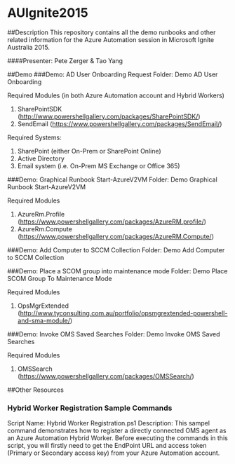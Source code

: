 # AUIgnite2015

##Description
This repository contains all the demo runbooks and other related information for the Azure Automation session in Microsoft Ignite Australia 2015.

####Presenter: Pete Zerger & Tao Yang

##Demo
###Demo: AD User Onboarding Request
Folder: Demo AD User Onboarding

Required Modules (in both Azure Automation account and Hybrid Workers)
1. SharePointSDK (http://www.powershellgallery.com/packages/SharePointSDK/)
2. SendEmail (https://www.powershellgallery.com/packages/SendEmail/)

Required Systems:

01. SharePoint (either On-Prem or SharePoint Online)
02. Active Directory
03. Email system (i.e. On-Prem MS Exchange or Office 365)

###Demo: Graphical Runbook Start-AzureV2VM
Folder: Demo Graphical Runbook Start-AzureV2VM

Required Modules
1. AzureRm.Profile (https://www.powershellgallery.com/packages/AzureRM.profile/)
2. AzureRm.Compute (https://www.powershellgallery.com/packages/AzureRM.Compute/)

###Demo: Add Computer to SCCM Collection
Folder: Demo Add Computer to SCCM Collection

###Demo: Place a SCOM group into maintenance mode
Folder: Demo Place SCOM Group To Maintenance Mode

Required Modules
1. OpsMgrExtended (http://www.tyconsulting.com.au/portfolio/opsmgrextended-powershell-and-sma-module/)

###Demo: Invoke OMS Saved Searches
Folder: Demo Invoke OMS Saved Searches

Required Modules
1. OMSSearch (https://www.powershellgallery.com/packages/OMSSearch/)

##Other Resources
### Hybrid Worker Registration Sample Commands
Script Name: Hybrid Worker Registration.ps1
Description:
This sampel command demonstrates how to register a directly connected OMS agent as an Azure Automation Hybrid Worker. Before executing the commands in this script, you will firstly need to get the EndPoint URL and access token (Primary or Secondary access key) from your Azure Automation account.